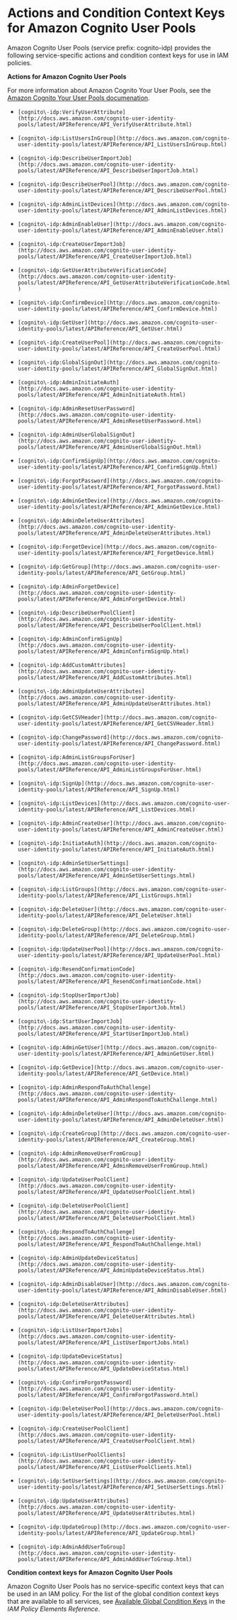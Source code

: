# Actions and Condition Context Keys for Amazon Cognito User Pools<a name="list_cognito-idp"></a>

Amazon Cognito User Pools \(service prefix: cognito\-idp\) provides the following service\-specific actions and condition context keys for use in IAM policies\.

**Actions for Amazon Cognito User Pools**

For more information about Amazon Cognito Your User Pools, see the [Amazon Cognito Your User Pools documenation](http://docs.aws.amazon.com/cognito-user-identity-pools/latest/APIReference/)\.

+ `[cognito\-idp:VerifyUserAttribute](http://docs.aws.amazon.com/cognito-user-identity-pools/latest/APIReference/API_VerifyUserAttribute.html)`

+ `[cognito\-idp:ListUsersInGroup](http://docs.aws.amazon.com/cognito-user-identity-pools/latest/APIReference/API_ListUsersInGroup.html)`

+ `[cognito\-idp:DescribeUserImportJob](http://docs.aws.amazon.com/cognito-user-identity-pools/latest/APIReference/API_DescribeUserImportJob.html)`

+ `[cognito\-idp:DescribeUserPool](http://docs.aws.amazon.com/cognito-user-identity-pools/latest/APIReference/API_DescribeUserPool.html)`

+ `[cognito\-idp:AdminListDevices](http://docs.aws.amazon.com/cognito-user-identity-pools/latest/APIReference/API_AdminListDevices.html)`

+ `[cognito\-idp:AdminEnableUser](http://docs.aws.amazon.com/cognito-user-identity-pools/latest/APIReference/API_AdminEnableUser.html)`

+ `[cognito\-idp:CreateUserImportJob](http://docs.aws.amazon.com/cognito-user-identity-pools/latest/APIReference/API_CreateUserImportJob.html)`

+ `[cognito\-idp:GetUserAttributeVerificationCode](http://docs.aws.amazon.com/cognito-user-identity-pools/latest/APIReference/API_GetUserAttributeVerificationCode.html)`

+ `[cognito\-idp:ConfirmDevice](http://docs.aws.amazon.com/cognito-user-identity-pools/latest/APIReference/API_ConfirmDevice.html)`

+ `[cognito\-idp:GetUser](http://docs.aws.amazon.com/cognito-user-identity-pools/latest/APIReference/API_GetUser.html)`

+ `[cognito\-idp:CreateUserPool](http://docs.aws.amazon.com/cognito-user-identity-pools/latest/APIReference/API_CreateUserPool.html)`

+ `[cognito\-idp:GlobalSignOut](http://docs.aws.amazon.com/cognito-user-identity-pools/latest/APIReference/API_GlobalSignOut.html)`

+ `[cognito\-idp:AdminInitiateAuth](http://docs.aws.amazon.com/cognito-user-identity-pools/latest/APIReference/API_AdminInitiateAuth.html)`

+ `[cognito\-idp:AdminResetUserPassword](http://docs.aws.amazon.com/cognito-user-identity-pools/latest/APIReference/API_AdminResetUserPassword.html)`

+ `[cognito\-idp:AdminUserGlobalSignOut](http://docs.aws.amazon.com/cognito-user-identity-pools/latest/APIReference/API_AdminUserGlobalSignOut.html)`

+ `[cognito\-idp:ConfirmSignUp](http://docs.aws.amazon.com/cognito-user-identity-pools/latest/APIReference/API_ConfirmSignUp.html)`

+ `[cognito\-idp:ForgotPassword](http://docs.aws.amazon.com/cognito-user-identity-pools/latest/APIReference/API_ForgotPassword.html)`

+ `[cognito\-idp:AdminGetDevice](http://docs.aws.amazon.com/cognito-user-identity-pools/latest/APIReference/API_AdminGetDevice.html)`

+ `[cognito\-idp:AdminDeleteUserAttributes](http://docs.aws.amazon.com/cognito-user-identity-pools/latest/APIReference/API_AdminDeleteUserAttributes.html)`

+ `[cognito\-idp:ForgetDevice](http://docs.aws.amazon.com/cognito-user-identity-pools/latest/APIReference/API_ForgetDevice.html)`

+ `[cognito\-idp:GetGroup](http://docs.aws.amazon.com/cognito-user-identity-pools/latest/APIReference/API_GetGroup.html)`

+ `[cognito\-idp:AdminForgetDevice](http://docs.aws.amazon.com/cognito-user-identity-pools/latest/APIReference/API_AdminForgetDevice.html)`

+ `[cognito\-idp:DescribeUserPoolClient](http://docs.aws.amazon.com/cognito-user-identity-pools/latest/APIReference/API_DescribeUserPoolClient.html)`

+ `[cognito\-idp:AdminConfirmSignUp](http://docs.aws.amazon.com/cognito-user-identity-pools/latest/APIReference/API_AdminConfirmSignUp.html)`

+ `[cognito\-idp:AddCustomAttributes](http://docs.aws.amazon.com/cognito-user-identity-pools/latest/APIReference/API_AddCustomAttributes.html)`

+ `[cognito\-idp:AdminUpdateUserAttributes](http://docs.aws.amazon.com/cognito-user-identity-pools/latest/APIReference/API_AdminUpdateUserAttributes.html)`

+ `[cognito\-idp:GetCSVHeader](http://docs.aws.amazon.com/cognito-user-identity-pools/latest/APIReference/API_GetCSVHeader.html)`

+ `[cognito\-idp:ChangePassword](http://docs.aws.amazon.com/cognito-user-identity-pools/latest/APIReference/API_ChangePassword.html)`

+ `[cognito\-idp:AdminListGroupsForUser](http://docs.aws.amazon.com/cognito-user-identity-pools/latest/APIReference/API_AdminListGroupsForUser.html)`

+ `[cognito\-idp:SignUp](http://docs.aws.amazon.com/cognito-user-identity-pools/latest/APIReference/API_SignUp.html)`

+ `[cognito\-idp:ListDevices](http://docs.aws.amazon.com/cognito-user-identity-pools/latest/APIReference/API_ListDevices.html)`

+ `[cognito\-idp:AdminCreateUser](http://docs.aws.amazon.com/cognito-user-identity-pools/latest/APIReference/API_AdminCreateUser.html)`

+ `[cognito\-idp:InitiateAuth](http://docs.aws.amazon.com/cognito-user-identity-pools/latest/APIReference/API_InitiateAuth.html)`

+ `[cognito\-idp:AdminSetUserSettings](http://docs.aws.amazon.com/cognito-user-identity-pools/latest/APIReference/API_AdminSetUserSettings.html)`

+ `[cognito\-idp:ListGroups](http://docs.aws.amazon.com/cognito-user-identity-pools/latest/APIReference/API_ListGroups.html)`

+ `[cognito\-idp:DeleteUser](http://docs.aws.amazon.com/cognito-user-identity-pools/latest/APIReference/API_DeleteUser.html)`

+ `[cognito\-idp:DeleteGroup](http://docs.aws.amazon.com/cognito-user-identity-pools/latest/APIReference/API_DeleteGroup.html)`

+ `[cognito\-idp:UpdateUserPool](http://docs.aws.amazon.com/cognito-user-identity-pools/latest/APIReference/API_UpdateUserPool.html)`

+ `[cognito\-idp:ResendConfirmationCode](http://docs.aws.amazon.com/cognito-user-identity-pools/latest/APIReference/API_ResendConfirmationCode.html)`

+ `[cognito\-idp:StopUserImportJob](http://docs.aws.amazon.com/cognito-user-identity-pools/latest/APIReference/API_StopUserImportJob.html)`

+ `[cognito\-idp:StartUserImportJob](http://docs.aws.amazon.com/cognito-user-identity-pools/latest/APIReference/API_StartUserImportJob.html)`

+ `[cognito\-idp:AdminGetUser](http://docs.aws.amazon.com/cognito-user-identity-pools/latest/APIReference/API_AdminGetUser.html)`

+ `[cognito\-idp:GetDevice](http://docs.aws.amazon.com/cognito-user-identity-pools/latest/APIReference/API_GetDevice.html)`

+ `[cognito\-idp:AdminRespondToAuthChallenge](http://docs.aws.amazon.com/cognito-user-identity-pools/latest/APIReference/API_AdminRespondToAuthChallenge.html)`

+ `[cognito\-idp:AdminDeleteUser](http://docs.aws.amazon.com/cognito-user-identity-pools/latest/APIReference/API_AdminDeleteUser.html)`

+ `[cognito\-idp:CreateGroup](http://docs.aws.amazon.com/cognito-user-identity-pools/latest/APIReference/API_CreateGroup.html)`

+ `[cognito\-idp:AdminRemoveUserFromGroup](http://docs.aws.amazon.com/cognito-user-identity-pools/latest/APIReference/API_AdminRemoveUserFromGroup.html)`

+ `[cognito\-idp:UpdateUserPoolClient](http://docs.aws.amazon.com/cognito-user-identity-pools/latest/APIReference/API_UpdateUserPoolClient.html)`

+ `[cognito\-idp:DeleteUserPoolClient](http://docs.aws.amazon.com/cognito-user-identity-pools/latest/APIReference/API_DeleteUserPoolClient.html)`

+ `[cognito\-idp:RespondToAuthChallenge](http://docs.aws.amazon.com/cognito-user-identity-pools/latest/APIReference/API_RespondToAuthChallenge.html)`

+ `[cognito\-idp:AdminUpdateDeviceStatus](http://docs.aws.amazon.com/cognito-user-identity-pools/latest/APIReference/API_AdminUpdateDeviceStatus.html)`

+ `[cognito\-idp:AdminDisableUser](http://docs.aws.amazon.com/cognito-user-identity-pools/latest/APIReference/API_AdminDisableUser.html)`

+ `[cognito\-idp:DeleteUserAttributes](http://docs.aws.amazon.com/cognito-user-identity-pools/latest/APIReference/API_DeleteUserAttributes.html)`

+ `[cognito\-idp:ListUserImportJobs](http://docs.aws.amazon.com/cognito-user-identity-pools/latest/APIReference/API_ListUserImportJobs.html)`

+ `[cognito\-idp:UpdateDeviceStatus](http://docs.aws.amazon.com/cognito-user-identity-pools/latest/APIReference/API_UpdateDeviceStatus.html)`

+ `[cognito\-idp:ConfirmForgotPassword](http://docs.aws.amazon.com/cognito-user-identity-pools/latest/APIReference/API_ConfirmForgotPassword.html)`

+ `[cognito\-idp:DeleteUserPool](http://docs.aws.amazon.com/cognito-user-identity-pools/latest/APIReference/API_DeleteUserPool.html)`

+ `[cognito\-idp:CreateUserPoolClient](http://docs.aws.amazon.com/cognito-user-identity-pools/latest/APIReference/API_CreateUserPoolClient.html)`

+ `[cognito\-idp:ListUserPoolClients](http://docs.aws.amazon.com/cognito-user-identity-pools/latest/APIReference/API_ListUserPoolClients.html)`

+ `[cognito\-idp:SetUserSettings](http://docs.aws.amazon.com/cognito-user-identity-pools/latest/APIReference/API_SetUserSettings.html)`

+ `[cognito\-idp:UpdateUserAttributes](http://docs.aws.amazon.com/cognito-user-identity-pools/latest/APIReference/API_UpdateUserAttributes.html)`

+ `[cognito\-idp:UpdateGroup](http://docs.aws.amazon.com/cognito-user-identity-pools/latest/APIReference/API_UpdateGroup.html)`

+ `[cognito\-idp:AdminAddUserToGroup](http://docs.aws.amazon.com/cognito-user-identity-pools/latest/APIReference/API_AdminAddUserToGroup.html)`

**Condition context keys for Amazon Cognito User Pools**

Amazon Cognito User Pools has no service\-specific context keys that can be used in an IAM policy\. For the list of the global condition context keys that are available to all services, see [Available Global Condition Keys](reference_policies_condition-keys.md#AvailableKeys) in the *IAM Policy Elements Reference*\.